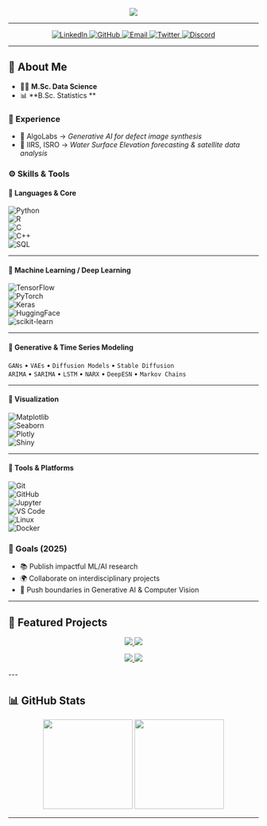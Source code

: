 <!-- Header Banner -->
<p align="center">
  <img src="https://capsule-render.vercel.app/api?type=waving&height=300&color=gradient&text=Anushka%20Chakraborty&textBg=false&animation=blinking&section=header&desc=Machine%20Learning%20|%20Generative%20AI%20|%20Computer%20Vision%20|%20Applied%20Statistics" />
</p>

---
<p align="center">
  <a href="https://www.linkedin.com/in/anushka-chakraborty-5a9444213/" target="_blank">
    <img src="https://img.shields.io/badge/LinkedIn-Connect-blue?style=for-the-badge&logo=linkedin" alt="LinkedIn"/>
  </a>
  <a href="https://github.com/Anu589" target="_blank">
    <img src="https://img.shields.io/badge/GitHub-Follow-black?style=for-the-badge&logo=github" alt="GitHub"/>
  </a>
  <a href="mailto:anushka.chakraborty589@gmail.com">
    <img src="https://img.shields.io/badge/Email-Send%20Me%20a%20Mail-red?style=for-the-badge&logo=gmail" alt="Email"/>
  </a>
  <a href="https://twitter.com/Anushka_589" target="_blank">
    <img src="https://img.shields.io/badge/Twitter-Follow%20Me-1DA1F2?style=for-the-badge&logo=twitter" alt="Twitter"/>
  </a>
  <a href="https://discord.com/users/anushka_5890" target="_blank">
    <img src="https://img.shields.io/badge/Discord-Join%20Me-5865F2?style=for-the-badge&logo=discord&logoColor=white" alt="Discord"/>
  </a>
</p>



---

## 📝 About Me  

- 👩‍🎓 **M.Sc. Data Science**  
- 📊 **B.Sc. Statistics **  

### 💼 Experience  
- 🧪 AlgoLabs → *Generative AI for defect image synthesis*  
- 🌊 IIRS, ISRO → *Water Surface Elevation forecasting & satellite data analysis*   

### ⚙️ Skills & Tools  

#### 🔹 Languages & Core  
![Python](https://img.shields.io/badge/Python-3776AB?style=for-the-badge&logo=python&logoColor=white)  
![R](https://img.shields.io/badge/R-276DC3?style=for-the-badge&logo=r&logoColor=white)  
![C](https://img.shields.io/badge/C-00599C?style=for-the-badge&logo=c&logoColor=white)  
![C++](https://img.shields.io/badge/C++-00599C?style=for-the-badge&logo=cplusplus&logoColor=white)  
![SQL](https://img.shields.io/badge/SQL-003B57?style=for-the-badge&logo=mysql&logoColor=white)  

---

#### 🔹 Machine Learning / Deep Learning  
![TensorFlow](https://img.shields.io/badge/TensorFlow-FF6F00?style=for-the-badge&logo=tensorflow&logoColor=white)  
![PyTorch](https://img.shields.io/badge/PyTorch-EE4C2C?style=for-the-badge&logo=pytorch&logoColor=white)  
![Keras](https://img.shields.io/badge/Keras-D00000?style=for-the-badge&logo=keras&logoColor=white)  
![HuggingFace](https://img.shields.io/badge/HuggingFace-FECC00?style=for-the-badge&logo=huggingface&logoColor=black)  
![scikit-learn](https://img.shields.io/badge/scikit--learn-F7931E?style=for-the-badge&logo=scikit-learn&logoColor=white)  

---

#### 🔹 Generative & Time Series Modeling  
`GANs` • `VAEs` • `Diffusion Models` • `Stable Diffusion`  
`ARIMA` • `SARIMA` • `LSTM` • `NARX` • `DeepESN` • `Markov Chains`  

---

#### 🔹 Visualization  
![Matplotlib](https://img.shields.io/badge/Matplotlib-013243?style=for-the-badge&logo=plotly&logoColor=white)  
![Seaborn](https://img.shields.io/badge/Seaborn-0E77B2?style=for-the-badge&logo=seaborn&logoColor=white)  
![Plotly](https://img.shields.io/badge/Plotly-3F4F75?style=for-the-badge&logo=plotly&logoColor=white)  
![Shiny](https://img.shields.io/badge/Shiny-R-blue?style=for-the-badge&logo=r&logoColor=white)  

---

#### 🔹 Tools & Platforms  
![Git](https://img.shields.io/badge/Git-F05032?style=for-the-badge&logo=git&logoColor=white)  
![GitHub](https://img.shields.io/badge/GitHub-181717?style=for-the-badge&logo=github&logoColor=white)  
![Jupyter](https://img.shields.io/badge/Jupyter-F37626?style=for-the-badge&logo=jupyter&logoColor=white)  
![VS Code](https://img.shields.io/badge/VS%20Code-007ACC?style=for-the-badge&logo=visual-studio-code&logoColor=white)  
![Linux](https://img.shields.io/badge/Linux-FCC624?style=for-the-badge&logo=linux&logoColor=black)  
![Docker](https://img.shields.io/badge/Docker-2496ED?style=for-the-badge&logo=docker&logoColor=white)  


### 🎯 Goals (2025)  
- 📚 Publish impactful ML/AI research  
- 🌍 Collaborate on interdisciplinary projects  
- 🚀 Push boundaries in Generative AI & Computer Vision  

----
## 📂 Featured Projects  

<p align="center">
  <a href="https://github.com/Anu589/YourRepo1">
    <img src="https://github-readme-stats.vercel.app/api/pin/?username=Anu589&repo=YourRepo1&theme=radical&hide_border=true" />
  </a>
  <a href="https://github.com/Anu589/YourRepo2">
    <img src="https://github-readme-stats.vercel.app/api/pin/?username=Anu589&repo=YourRepo2&theme=radical&hide_border=true" />
  </a>
</p>

<p align="center">
  <a href="https://github.com/Anu589/YourRepo3">
    <img src="https://github-readme-stats.vercel.app/api/pin/?username=Anu589&repo=YourRepo3&theme=radical&hide_border=true" />
  </a>
  <a href="https://github.com/Anu589/YourRepo4">
    <img src="https://github-readme-stats.vercel.app/api/pin/?username=Anu589&repo=YourRepo4&theme=radical&hide_border=true" />
  </a>
</p>
---

## 📊 GitHub Stats  

<p align="center">
  <!-- GitHub Stats Card -->
  <img src="https://github-readme-stats.vercel.app/api?username=Anu589&show_icons=true&theme=radical&hide_border=true" height="180"/>
  
  <!-- Most Used Languages Card -->
  <img src="https://github-readme-stats.vercel.app/api/top-langs/?username=Anu589&layout=compact&theme=radical&hide_border=true" height="180"/>
</p>

---

